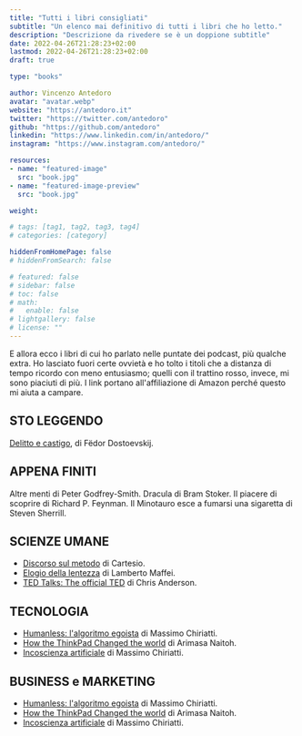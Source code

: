 ```yaml
---
title: "Tutti i libri consigliati"
subtitle: "Un elenco mai definitivo di tutti i libri che ho letto."
description: "Descrizione da rivedere se è un doppione subtitle"
date: 2022-04-26T21:28:23+02:00
lastmod: 2022-04-26T21:28:23+02:00
draft: true

type: "books"

author: Vincenzo Antedoro
avatar: "avatar.webp"
website: "https://antedoro.it"
twitter: "https://twitter.com/antedoro"
github: "https://github.com/antedoro"
linkedin: "https://www.linkedin.com/in/antedoro/"
instagram: "https://www.instagram.com/antedoro/"

resources:
- name: "featured-image"
  src: "book.jpg"
- name: "featured-image-preview"
  src: "book.jpg"

weight: 

# tags: [tag1, tag2, tag3, tag4]
# categories: [category]

hiddenFromHomePage: false
# hiddenFromSearch: false

# featured: false
# sidebar: false
# toc: false
# math:
#   enable: false
# lightgallery: false
# license: ""
---
```


E allora ecco i libri di cui ho parlato nelle puntate dei podcast, più qualche extra. Ho lasciato fuori certe ovvietà e ho tolto i titoli che a distanza di tempo ricordo con meno entusiasmo; quelli con il trattino rosso, invece, mi sono piaciuti di più. I link portano all'affiliazione di Amazon perché questo mi aiuta a campare.


## STO LEGGENDO

[Delitto e castigo](https://amzn.to/3P7Jyvm), di Fëdor Dostoevskij.

## APPENA FINITI

Altre menti di Peter Godfrey-Smith.
Dracula di Bram Stoker.
Il piacere di scoprire di Richard P. Feynman.
Il Minotauro esce a fumarsi una sigaretta di Steven Sherrill.

## SCIENZE UMANE

- [Discorso sul metodo](https://amzn.to/3vRgPU3) di Cartesio.
- [ Elogio della lentezza](https://amzn.to/3sknELQ) di Lamberto Maffei.
- [TED Talks: The official TED](https://amzn.to/3LQ8A01) di Chris Anderson.

## TECNOLOGIA

- [Humanless: l'algoritmo egoista](https://amzn.to/3wg3x2b) di Massimo Chiriatti.
- [How the ThinkPad Changed the world](https://amzn.to/3FpTuMe) di Arimasa Naitoh.
- [Incoscienza artificiale](https://amzn.to/395VPQB) di Massimo Chiriatti.

## BUSINESS e MARKETING

- [Humanless: l'algoritmo egoista](https://amzn.to/3wg3x2b) di Massimo Chiriatti.
- [How the ThinkPad Changed the world](https://amzn.to/3FpTuMe) di Arimasa Naitoh.
- [Incoscienza artificiale](https://amzn.to/395VPQB) di Massimo Chiriatti.